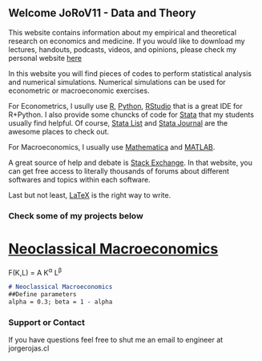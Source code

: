 ## Welcome JoRoV11 - Data and Theory

This website contains information about my empirical and theoretical research on economics and medicine. If you would like to download my lectures, handouts, podcasts, videos, and opinions, please check my personal website <a href="http://www.jorgerojas.cl" target="_blank">here</a>

In this website you will find pieces of codes to perform statistical analysis and numerical simulations. Numerical simulations can be used for econometric or macroeconomic exercises. 

For Econometrics, I usully use <a href="https://www.r-project.org/" target="_blank">R</a>, <a href="https://www.python.org/" target="_blank">Python</a>, <a href="https://rstudio.com/" target="_blank">RStudio</a> that is a great IDE for R+Python. I also provide some chuncks of code for <a href="https://www.stata.com/" target="_blank">Stata</a> that my students usually find helpful. Of course, <a href="https://www.statalist.org/" target="_blank">Stata List</a> and <a href="https://www.stata-journal.com/" target="_blank">Stata Journal</a> are the awesome places to check out.

For Macroeconomics, I usually use <a href="https://www.wolfram.com/mathematica/" target="_blank">Mathematica</a> and <a href="https://www.mathworks.com/products/matlab.html" target="_blank">MATLAB</a>.

A great source of help and debate is <a href="https://stackexchange.com/sites#" target="_blank">Stack Exchange</a>. In that website, you can get free access to literally thousands of forums about different softwares and topics within each software.

Last but not least, <a href="https://www.latex-project.org/" target="_blank">LaTeX</a> is the right way to write.

### Check some of my projects below

# [Neoclassical Macroeconomics](http://www.jorgerojas.cl)

F(K,L) = A K<sup>&alpha;</sup> L<sup>&beta;</sup>

```markdown
# Neoclassical Macroeconomics
##Define parameters
alpha = 0.3; beta = 1 - alpha

```

### Support or Contact

If you have questions feel free to shut me an email to engineer at jorgerojas.cl
